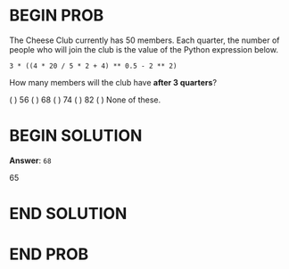 # BEGIN PROB

The Cheese Club currently has 50 members. Each quarter, the number of
people who will join the club is the value of the Python expression
below.

    3 * ((4 * 20 / 5 * 2 + 4) ** 0.5 - 2 ** 2)

How many members will the club have **after 3 quarters**?

( ) 56 
( ) 68 
( ) 74 
( ) 82 
( ) None of these.

# BEGIN SOLUTION

**Answer**: `68`

<average>65</average>

# END SOLUTION

# END PROB